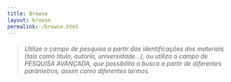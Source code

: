 ```yaml
---
title: Browse
layout: browse
permalink: /browse.html
---
```


> <h6> Utilize o campo de pesquisa a partir das identificações dos materiais (tais como título, autoria, universidade...), ou utiliza o campo de PESQUISA AVANÇADA, que possibilita a busca a partir de diferentes parâmetros, assim como diferentes termos. </h6>
